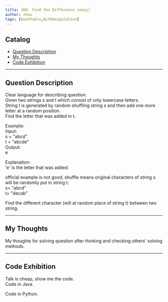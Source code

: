 ```yaml
---
title: 389. Find the Difference (easy)                
author: zhou      
tags: [HashTable,BitManipulation]          
---
```


       

## Catalog  
+ [Question Description](#partI)
+ [My Thoughts](#partII)
+ [Code Exhibition](#partIII)

----------------------------------

## Question Description
Clear language for describing question.    
Given two strings s and t which consist of only lowercase letters.     
String t is generated by random shuffling string s and then add one more letter at a random position.     
Find the letter that was added in t.     

Example:    
Input:    
s = "abcd"   
t = "abcde"   
Output:   
e  

Explanation:   
'e' is the letter that was added.   

official example is not good, shuffle means original characters of string s will be randomly put in string t:   
s= "abcd"   
t= "decab"    

Find the different character (will at random place of string t) between two string.      


----------------------------------

## My Thoughts
My thoughts for solving question after thinking and checking others' solving methods.        








----------------------------------

## Code Exhibition
Talk is cheap, show me the code.    
Code in Java.     



Code in Python.   



